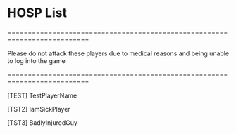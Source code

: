 # HOSP List

==========================================================================

Please do not attack these players due to medical reasons
and being unable to log into the game

==========================================================================

[TEST] TestPlayerName

[TST2] IamSickPlayer

[TST3] BadlyInjuredGuy

